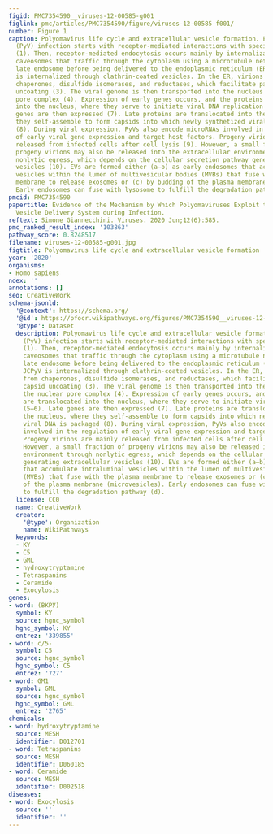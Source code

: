 ```yaml
---
figid: PMC7354590__viruses-12-00585-g001
figlink: pmc/articles/PMC7354590/figure/viruses-12-00585-f001/
number: Figure 1
caption: Polyomavirus life cycle and extracellular vesicle formation. Polyomavirus
  (PyV) infection starts with receptor-mediated interactions with specific receptors
  (1). Then, receptor-mediated endocytosis occurs mainly by internalization through
  caveosomes that traffic through the cytoplasm using a microtubule network to the
  late endosome before being delivered to the endoplasmic reticulum (ER) (2–3). JCPyV
  is internalized through clathrin-coated vesicles. In the ER, virions benefit from
  chaperones, disulfide isomerases, and reductases, which facilitate partial capsid
  uncoating (3). The viral genome is then transported into the nucleus via the nuclear
  pore complex (4). Expression of early genes occurs, and the proteins are translocated
  into the nucleus, where they serve to initiate viral DNA replication (5–6). Late
  genes are then expressed (7). Late proteins are translocated into the nucleus, where
  they self-assemble to form capsids into which newly synthetized viral DNA is packaged
  (8). During viral expression, PyVs also encode microRNAs involved in the regulation
  of early viral gene expression and target host factors. Progeny virions are mainly
  released from infected cells after cell lysis (9). However, a small fraction of
  progeny virions may also be released into the extracellular environment through
  nonlytic egress, which depends on the cellular secretion pathway generating extracellular
  vesicles (10). EVs are formed either (a–b) as early endosomes that accumulate intraluminal
  vesicles within the lumen of multivesicular bodies (MVBs) that fuse with the plasma
  membrane to release exosomes or (c) by budding of the plasma membrane (microvesicles).
  Early endosomes can fuse with lysosome to fulfill the degradation pathway (d).
pmcid: PMC7354590
papertitle: Evidence of the Mechanism by Which Polyomaviruses Exploit the Extracellular
  Vesicle Delivery System during Infection.
reftext: Simone Giannecchini. Viruses. 2020 Jun;12(6):585.
pmc_ranked_result_index: '103863'
pathway_score: 0.8248517
filename: viruses-12-00585-g001.jpg
figtitle: Polyomavirus life cycle and extracellular vesicle formation
year: '2020'
organisms:
- Homo sapiens
ndex: ''
annotations: []
seo: CreativeWork
schema-jsonld:
  '@context': https://schema.org/
  '@id': https://pfocr.wikipathways.org/figures/PMC7354590__viruses-12-00585-g001.html
  '@type': Dataset
  description: Polyomavirus life cycle and extracellular vesicle formation. Polyomavirus
    (PyV) infection starts with receptor-mediated interactions with specific receptors
    (1). Then, receptor-mediated endocytosis occurs mainly by internalization through
    caveosomes that traffic through the cytoplasm using a microtubule network to the
    late endosome before being delivered to the endoplasmic reticulum (ER) (2–3).
    JCPyV is internalized through clathrin-coated vesicles. In the ER, virions benefit
    from chaperones, disulfide isomerases, and reductases, which facilitate partial
    capsid uncoating (3). The viral genome is then transported into the nucleus via
    the nuclear pore complex (4). Expression of early genes occurs, and the proteins
    are translocated into the nucleus, where they serve to initiate viral DNA replication
    (5–6). Late genes are then expressed (7). Late proteins are translocated into
    the nucleus, where they self-assemble to form capsids into which newly synthetized
    viral DNA is packaged (8). During viral expression, PyVs also encode microRNAs
    involved in the regulation of early viral gene expression and target host factors.
    Progeny virions are mainly released from infected cells after cell lysis (9).
    However, a small fraction of progeny virions may also be released into the extracellular
    environment through nonlytic egress, which depends on the cellular secretion pathway
    generating extracellular vesicles (10). EVs are formed either (a–b) as early endosomes
    that accumulate intraluminal vesicles within the lumen of multivesicular bodies
    (MVBs) that fuse with the plasma membrane to release exosomes or (c) by budding
    of the plasma membrane (microvesicles). Early endosomes can fuse with lysosome
    to fulfill the degradation pathway (d).
  license: CC0
  name: CreativeWork
  creator:
    '@type': Organization
    name: WikiPathways
  keywords:
  - KY
  - C5
  - GML
  - hydroxytryptamine
  - Tetraspanins
  - Ceramide
  - Exocylosis
genes:
- word: (ВКРУ)
  symbol: KY
  source: hgnc_symbol
  hgnc_symbol: KY
  entrez: '339855'
- word: c/5-
  symbol: C5
  source: hgnc_symbol
  hgnc_symbol: C5
  entrez: '727'
- word: GM1
  symbol: GML
  source: hgnc_symbol
  hgnc_symbol: GML
  entrez: '2765'
chemicals:
- word: hydroxytryptamine
  source: MESH
  identifier: D012701
- word: Tetraspanins
  source: MESH
  identifier: D060185
- word: Ceramide
  source: MESH
  identifier: D002518
diseases:
- word: Exocylosis
  source: ''
  identifier: ''
---
```

